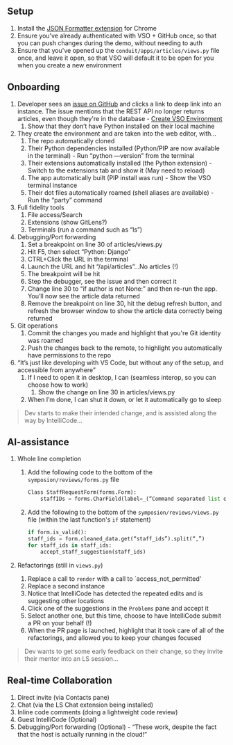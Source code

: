 ## Setup

1. Install the [JSON Formatter extension](https://chrome.google.com/webstore/detail/json-formatter/bcjindcccaagfpapjjmafapmmgkkhgoa?hl=en) for Chrome
1. Ensure you've already authenticated with VSO + GitHub once, so that you can push changes during the demo, without needing to auth
1. Ensure that you've opened up the `conduit/apps/articles/views.py` file once, and leave it open, so that VSO will default it to be open for you when you create a new environment

## Onboarding 

1. Developer sees an [issue on GitHub](https://github.com/lostintangent/Conduit/issues/1) and clicks a link to deep link into an instance. The issue mentions that the REST API no longer returns articles, even though they're in the database - [Create VSO Environment](https://online-ppe.core.vsengsaas.visualstudio.com/environments/new?name=Conduit&repo=https://github.com/lostintangent/Conduit)
    1. Show that they don’t have Python installed on their local machine
1. They create the environment and are taken into the web editor, with…
    1. The repo automatically cloned
    2. Their Python dependencies installed (Python/PIP are now available in the terminal) - Run “python —version” from the terminal
    3. Their extensions automatically installed (the Python extension) - Switch to the extensions tab and show it (May need to reload)
    4. The app automatically built (PIP install was run) - Show the VSO terminal instance
    5. Their dot files automatically roamed (shell aliases are available) - Run the “party” command
2. Full fidelity tools
    1. File access/Search
    2. Extensions (show GitLens?)
    3. Terminals (run a command such as “ls”)
3. Debugging/Port forwarding
    1. Set a breakpoint on line 30 of articles/views.py
    2. Hit F5, then select “Python: Django"
    3. CTRL+Click the URL in the terminal
    5. Launch the URL and hit “/api/articles”…No articles (!)
    6. The breakpoint will be hit
    7. Step the debugger, see the issue and then correct it
    8. Change line 30 to “if author is not None:” and then re-run the app. You’ll now see the article data returned
    9. Remove the breakpoint on line 30, hit the debug refresh button, and refresh the browser window to show the article data correctly being returned
4. Git operations
    1. Commit the changes you made and highlight that you're Git identity was roamed
    1. Push the changes back to the remote, to highlight you automatically have permissions to the repo
4. “It’s just like developing with VS Code, but without any of the setup, and accessible from anywhere”
    1. If I need to open it in desktop, I can (seamless interop, so you can choose how to work)
        1. Show the change on line 30 in articles/views.py
    2. When I’m done, I can shut it down, or let it automatically go to sleep

> Dev starts to make their intended change, and is assisted along the way by IntelliCode…

## AI-assistance 

1. Whole line completion
    1. Add the following code to the bottom of the `symposion/reviews/forms.py` file
    
        ```python
        Class StaffRequestForm(forms.Form):
	    	staffIDs = forms.CharField(label=_(“Command separated list of IDs”, max_length=5000)
        ```
        
    1. Add the following to the bottom of the `symposion/reviews/views.py` file (within the last function's `if` statement)
    
        ```python
        if form.is_valid():
		staff_ids = form.cleaned_data.get(“staff_ids”).split(“,”)
		for staff_ids in staff_ids:
			accept_staff_suggestion(staff_ids)
        ```
        
2. Refactorings (still in `views.py`)
    1. Replace a call to `render` with a call to `access_not_permitted'
    1. Replace a second instance
    1. Notice that IntelliCode has detected the repeated edits and is suggesting other locations
    1. Click one of the suggestions in the `Problems` pane and accept it
    1. Select another one, but this time, choose to have IntelliCode submit a PR on your behalf (!)
    1. When the PR page is launched, highlight that it took care of all of the refactorings, and allowed you to keep your changes focused

> Dev wants to get some early feedback on their change, so they invite their mentor into an LS session…

## Real-time Collaboration 

1. Direct invite (via Contacts pane)
2. Chat (via the LS Chat extension being installed)
3. Inline code comments (doing a lightweight code review)
4. Guest IntelliCode (Optional)
5. Debugging/Port forwarding (Optional) - “These work, despite the fact that the host is actually running in the cloud!”
